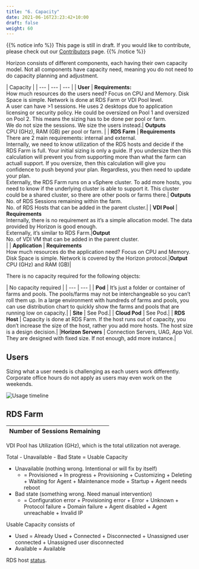 ```yaml
---
title: "6. Capacity"
date: 2021-06-16T23:23:42+10:00
draft: false
weight: 60
---
```


{{% notice info %}}
This page is still in draft. If you would like to contribute, please check out our [Contributors](https://github.com/TheNewStellW/vmware-operations-guide/wiki) page.
{{% /notice %}}

Horizon consists of different components, each having their own capacity model. Not all components have capacity need, meaning you do not need to do capacity planning and adjustment.

| Capacity |
| --- | --- | --- |
| **User** | **Requirements:**<br />How much resources do the users need? Focus on CPU and Memory. Disk Space is simple. Network is done at RDS Farm or VDI Pool level.<br />A user can have >1 sessions. He uses 2 desktops due to application licensing or security policy. He could be oversized on Pool 1 and oversized on Pool 2. This means the sizing has to be done per pool or farm.<br />We do not size the sessions. We size the users instead.| **Outputs**<br />CPU (GHz), RAM (GB) per pool or farm. |
| **RDS Farm** | **Requirements**<br />There are 2 main requirements: internal and external.<br />Internally, we need to know utilization of the RDS hosts and decide if the RDS Farm is full. Your initial sizing is only a guide. If you undersize then this calculation will prevent you from supporting more than what the farm can actuall support. If you oversize, then this calculation will give you confidence to push beyond your plan. Regardless, you then need to update your plan.<br />Externally, the RDS Farm runs on a vSphere cluster. To add more hosts, you need to know if the underlying cluster is able to support it. This cluster could be a shared cluster, so there are other pools or farms there.| **Outputs**<br />No. of RDS Sessions remaining within the farm.<br />No. of RDS Hosts that can be added in the parent cluster.|
| **VDI Pool** | **Requirements**<br />Internally, there is no requirement as it’s a simple allocation model. The data provided by Horizon is good enough.<br />Externally, it’s similar to RDS Farm.|**Output**<br />No. of VDI VM that can be added in the parent cluster.<br />|
| **Application** | **Requirements**<br />How much resources do the application need? Focus on CPU and Memory. Disk Space is simple. Network is covered by the Horizon protocol.|**Output**<br />CPU (GHz) and RAM (GB)|

There is no capacity required for the following objects:

| No capacity required |
| --- | --- |
| **Pod**	| It’s just a folder or container of farms and pools. The pools/farms may not be interchangeable so you can’t roll them up. In a large environment with hundreds of farms and pools, you can use distribution chart to quickly show the farms and pools that are running low on capacity.|
| **Site** | See Pod.|
| **Cloud Pod** | See Pod.|
| **RDS Host** | Capacity is done at RDS Farm. If the host runs out of capacity, you don’t increase the size of the host, rather you add more hosts. The host size is a design decision.|
|**Horizon Servers** | Connection Servers, UAG, App Vol. They are designed with fixed size. If not enough, add more instance.|

## Users

Sizing what a user needs is challenging as each users work differently. Corporate office hours do not apply as users may even work on the weekends.

![Usage timeline](4.8.6-fig-1.png)

## RDS Farm

| Number of Sessions Remaining |     |
|------------------------------|-----|

VDI Pool has Utilization (GHz), which is the total utilization not average.

Total - Unavailable - Bad State = Usable Capacity

- Unavailable (nothing wrong. Intentional or will fix by itself)  
  - = Provisioned + In progress + Provisioning + Customizing + Deleting + Waiting for Agent + Maintenance mode + Startup + Agent needs reboot
- Bad state (something wrong. Need manual intervention)  
  - = Configuration error + Provisioning error + Error + Unknown + Protocol failure + Domain failure + Agent disabled + Agent unreachable + Invalid IP

Usable Capacity consists of

- Used = Already Used + Connected + Disconnected + Unassigned user connected + Unassigned user disconnected
- Available = Available

RDS host [status](https://docs.vmware.com/en/Site-Recovery-Manager/8.4/com.vmware.srm.admin.doc/GUID-AF6BF11B-4FB7-4543-A873-329FDF1524A4.html).